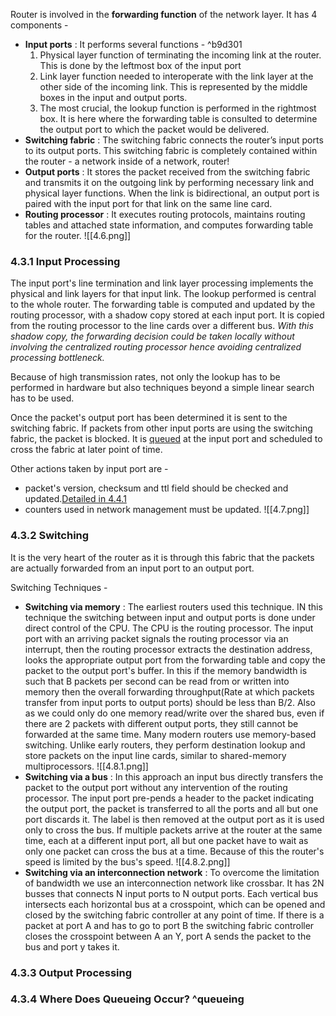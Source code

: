 Router is involved in the **forwarding function** of the network layer. It has 4 components -
- **Input ports** : It performs several functions - ^b9d301
	1. Physical layer function of terminating the incoming link at the router. This is done by the leftmost box of the input port
	2. Link layer function needed to interoperate with the link layer at the other side of the incoming link. This is represented by the middle boxes in the input and output ports.
	3. The most crucial, the lookup function is performed in the rightmost box. It is here where the forwarding table is consulted to determine the output port to which the packet would be delivered.
- **Switching fabric** : The switching fabric connects the router’s input ports to its output ports. This switching fabric is completely contained within the router - a network inside of a network, router!
- **Output ports** : It stores the packet received from the switching fabric and transmits it on the outgoing link by performing necessary link and physical layer functions. When the link is bidirectional, an output port is paired with the input port for that link on the same line card.
- **Routing processor** : It executes routing protocols, maintains routing tables and attached state information, and computes forwarding table for the router.
  ![[4.6.png]]

### 4.3.1 Input Processing
The input port's line termination and link layer processing implements the physical and link layers for that input link. The lookup performed is central to the whole router.  The forwarding table is computed and updated by the routing processor, with a shadow copy stored at each input port. It is copied from the routing processor to the line cards over a different bus. *With this shadow copy, the forwarding decision could be taken locally without involving the centralized routing processor hence avoiding centralized processing bottleneck.*

Because of high transmission rates, not only the lookup has to be performed in hardware but also techniques beyond a simple linear search has to be used.

Once the packet's output port has been determined it is sent to the switching fabric. If packets from other input ports are using the switching fabric, the packet is blocked. It is [queued](#^queueing) at the input port and scheduled to cross the fabric at later point of time.

Other actions taken by input port are -
- packet's version, checksum and ttl field should  be checked and updated.[Detailed in 4.4.1](4.4%20The%20Internet%20Protocol.md#^format)
- counters used in network management must be updated.
![[4.7.png]]
### 4.3.2 Switching
It is the very heart of the router as it is through this fabric that the packets are actually forwarded from an input port to an output port.

Switching Techniques -
- **Switching via memory** : The earliest routers used this technique. IN this technique the switching between input and output ports is done under direct control of the CPU. The CPU is the routing processor. The input port with an arriving packet signals the routing processor via an interrupt, then the routing processor extracts the destination address, looks the appropriate output port from the forwarding table and copy the packet to the output port's buffer.
  In this if the memory bandwidth is such that B packets per second can be read from or written into memory then the overall forwarding throughput(Rate at which packets transfer from input ports to output ports) should be less than B/2.
  Also as we could only do one memory read/write over the shared bus, even if there are 2 packets with different output ports, they still cannot be forwarded at the same time.
  Many modern routers use memory-based switching. Unlike early routers, they perform destination lookup and store packets on the input line cards, similar to shared-memory multiprocessors.
  ![[4.8.1.png]]
- **Switching via a bus** : In this approach an input bus directly transfers the packet to the output port without any intervention of the routing processor. The input port pre-pends a header to the packet indicating the output port, the packet is transferred to all the ports and all but one port discards it. The label is then removed at the output port as it is used only to cross the bus.
  If multiple packets arrive at the router at the same time, each at a different input port, all but one packet have to wait as only one packet can cross the bus at a time. Because of this the router's speed is limited by the bus's speed.
  ![[4.8.2.png]]
- **Switching via an interconnection network** : To overcome the limitation of bandwidth we use an interconnection network like crossbar. It has 2N busses that connects N input ports to N output ports. Each vertical bus intersects each horizontal bus at a crosspoint, which can be opened and closed by the switching fabric controller at any point of time.
  If there is a packet at port A and has to go to port B the switching fabric controller closes the crosspoint between A an Y, port A sends the packet to the bus and port y takes it.
### 4.3.3 Output Processing
### 4.3.4 Where Does Queueing Occur? ^queueing
